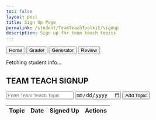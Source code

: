 ```yaml
---
toc: false
layout: post
title: Sign Up Page
permalink: /student/TeamTeachToolkit/signup
description: Sign up for team teach topics
---
```


<meta charset="UTF-8">
<meta name="viewport" content="width=device-width, initial-scale=1.0">
<title>Team Teach Toolkit Signup</title>
<link href="https://cdn.jsdelivr.net/npm/bootstrap@5.3.2/dist/css/bootstrap.min.css" rel="stylesheet">

<div class="team-teach-section">
    <div class="container text-center text-white bg-dark py-4">
        <div class="d-flex justify-content-center gap-3 mb-3">
            <button class="btn btn-outline-light">Home</button>
            <button class="btn btn-outline-light">Grader</button>
            <button class="btn btn-outline-light">Generator</button>
            <button class="btn btn-outline-light">Review</button>
        </div>
        <p id="loggedInStudent">Fetching student info...</p>
        <div class="border border-light rounded p-4 mt-4">
            <h2>TEAM TEACH SIGNUP</h2>
            <div class="mb-3">
                <input type="text" id="topicName" class="form-control mb-2" placeholder="Enter Team Teach Topic">
                <input type="date" id="topicDate" class="form-control mb-3">
                <button class="btn btn-outline-light" id="addTopicBtn">Add Topic</button>
            </div>
            <div class="table-responsive">
                <table class="table table-dark table-bordered">
                    <thead>
                        <tr>
                            <th>Topic</th>
                            <th>Date</th>
                            <th>Signed Up</th>
                            <th>Actions</th>
                        </tr>
                    </thead>
                    <tbody id="topicsList"></tbody>
                </table>
            </div>
        </div>
    </div>
</div>

<script type="module">
    import { javaURI, fetchOptions } from '{{site.baseurl}}/assets/js/api/config.js';

    let loggedInStudent = null;

    async function fetchLoggedInStudent() {
        try {
            const response = await fetch(`${javaURI}/api/person/get`, fetchOptions);
            const data = await response.json();

            console.log("Logged-in student data:", data);

            if (data && data.name) {
                loggedInStudent = data.name;
                document.getElementById("loggedInStudent").innerText = `Logged in as: ${loggedInStudent}`;
                fetchTopics();
            } else {
                document.getElementById("loggedInStudent").innerText = "Sign in to view page.";
            }
        } catch (error) {
            console.error("Error fetching logged-in student:", error);
            document.getElementById("loggedInStudent").innerText = "Error fetching student info.";
        }
    }

    async function fetchTopics() {
        try {
            let response = await fetch(`${javaURI}/api/topics/all`, fetchOptions);
            let topics = await response.json();

            let topicsList = document.getElementById("topicsList");
            topicsList.innerHTML = "";

            topics.forEach(topic => {
                let studentsText = "None";
                if (Array.isArray(topic.students)) {
                    studentsText = topic.students.join(', ');
                } else if (topic.students && typeof topic.students === 'string') {
                    studentsText = topic.students.split(',').join(', ');
                }

                let row = document.createElement("tr");

                let topicNameCell = document.createElement("td");
                topicNameCell.innerText = topic.topicName;

                let dateCell = document.createElement("td");
                dateCell.innerText = topic.date;

                let studentsCell = document.createElement("td");
                studentsCell.innerText = studentsText;

                let actionsCell = document.createElement("td");
                let signUpBtn = document.createElement("button");
                signUpBtn.classList.add("btn", "btn-outline-light", "btn-sm");
                signUpBtn.setAttribute("data-topic-id", topic.id);
                signUpBtn.innerText = "Sign Up";
                signUpBtn.addEventListener("click", function () {
                    signUpForTopic(topic.id);
                });
                actionsCell.appendChild(signUpBtn);

                row.appendChild(topicNameCell);
                row.appendChild(dateCell);
                row.appendChild(studentsCell);
                row.appendChild(actionsCell);

                topicsList.appendChild(row);
            });

        } catch (error) {
            console.error("Error fetching topics:", error);
        }
    }

    async function addTopic() {
        let topicName = document.getElementById("topicName").value;
        let topicDate = document.getElementById("topicDate").value;

        if (!topicName || !topicDate) {
            alert("Please fill in all fields.");
            return;
        }

        try {
            let response = await fetch(`${javaURI}/api/topics/add`, {
                method: "POST",
                headers: {
                    "Content-Type": "application/json"
                },
                body: JSON.stringify({
                    topicName: topicName,
                    date: topicDate
                })
            });

            if (response.ok) {
                document.getElementById("topicName").value = "";
                document.getElementById("topicDate").value = "";
                fetchTopics();
            } else {
                console.error("Failed to add topic");
            }
        } catch (error) {
            console.error("Error adding topic:", error);
        }
    }

    async function signUpForTopic(topicId) {
        if (!loggedInStudent) {
            alert("Sign in to view page");
            return;
        }

        try {
            let response = await fetch(`${javaURI}/api/topics/${topicId}/signup?studentName=${encodeURIComponent(loggedInStudent)}`, {
                method: "PUT",
                headers: fetchOptions
            });

            if (response.ok) {
                fetchTopics();
            } else {
                console.error("Failed to sign up for topic");
                alert("Failed to sign up. Please try again.");
            }
        } catch (error) {
            console.error("Error signing up for topic:", error);
            alert("Error signing up. Please try again.");
        }
    }

    document.addEventListener("DOMContentLoaded", () => {
        fetchLoggedInStudent();
        document.getElementById("addTopicBtn").addEventListener("click", addTopic);
    });
</script>
